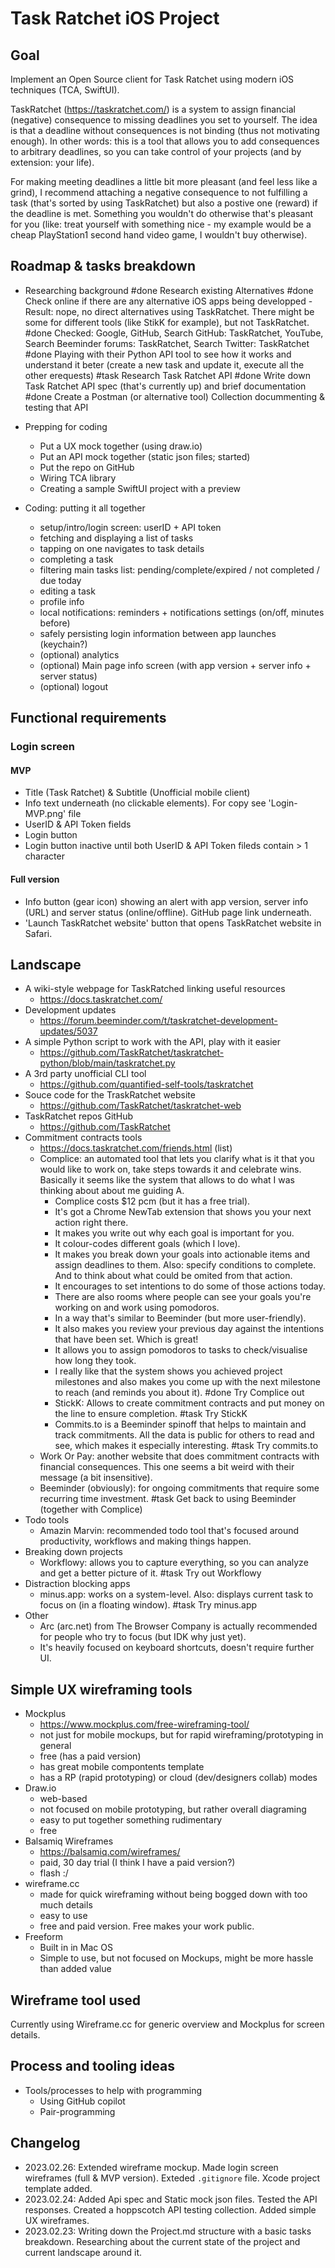 # Task Ratchet iOS Project

## Goal

Implement an Open Source client for Task Ratchet using modern iOS techniques (TCA, SwiftUI).

TaskRatchet (https://taskratchet.com/) is a system to assign financial (negative) consequence to missing deadlines you set to yourself. The idea is that a deadline without consequences is not binding (thus not motivating enough). In other words: this is a tool that allows you to add consequences to arbitrary deadlines, so you can take control of your projects (and by extension: your life). 

For making meeting deadlines a little bit more pleasant (and feel less like a grind), I recommend attaching a negative consequence to not fulfilling a task (that's sorted by using TaskRatchet) but also a postive one (reward) if the deadline is met. Something you wouldn't do otherwise that's pleasant for you (like: treat yourself with something nice - my example would be a cheap PlayStation1 second hand video game, I wouldn't buy otherwise).  

## Roadmap & tasks breakdown

- Researching background 
	#done Research existing Alternatives
		#done Check online if there are any alternative iOS apps being developped
				- Result: nope, no direct alternatives using TaskRatchet. There might be some for different tools (like StikK for example), but not TaskRatchet.
		#done Checked: Google, GitHub, Search GitHub: TaskRatchet, YouTube, Search Beeminder forums: TaskRatchet, Search Twitter: TaskRatchet
	#done Playing with their Python API tool to see how it works and understand it beter (create a new task and update it, execute all the other erequests)
	#task Research Task Ratchet API
		#done Write down Task Ratchet API spec (that's currently up) and brief documentation
		#done Create a Postman (or alternative tool) Collection docummenting & testing that API

- Prepping for coding
	- Put a UX mock together (using draw.io)
	- Put an API mock together (static json files; started)
	- Put the repo on GitHub
	- Wiring TCA library
	- Creating a sample SwiftUI project with a preview

- Coding: putting it all together
	- setup/intro/login screen: userID + API token
	- fetching and displaying a list of tasks
	- tapping on one navigates to task details
	- completing a task
	- filtering main tasks list: pending/complete/expired / not completed / due today 
	- editing a task
	- profile info
	- local notifications: reminders + notifications settings (on/off, minutes before)
	- safely persisting login information between app launches (keychain?)
	- (optional) analytics
	- (optional) Main page info screen (with app version + server info + server status)
	- (optional) logout

## Functional requirements

### Login screen

#### MVP
- Title (Task Ratchet) & Subtitle (Unofficial mobile client)
- Info text underneath (no clickable elements). For copy see 'Login-MVP.png' file
- UserID & API Token fields
- Login button  
- Login button inactive until both UserID & API Token fileds contain > 1 character

#### Full version
- Info button (gear icon) showing an alert with app version, server info (URL) and server status (online/offline). GitHub page link underneath.
- 'Launch TaskRatchet website' button that opens TaskRatchet website in Safari.

## Landscape
- A wiki-style webpage for TaskRatched linking useful resources
	- https://docs.taskratchet.com/
- Development updates
	- https://forum.beeminder.com/t/taskratchet-development-updates/5037
- A simple Python script to work with the API, play with it easier
	- https://github.com/TaskRatchet/taskratchet-python/blob/main/taskratchet.py
- A 3rd party unofficial CLI tool 
	- https://github.com/quantified-self-tools/taskratchet
- Souce code for the TraskRatchet website
	- https://github.com/TaskRatchet/taskratchet-web
- TaskRatchet repos GitHub
	- https://github.com/TaskRatchet
 - Commitment contracts tools 
	 - https://docs.taskratchet.com/friends.html (list)
	 - Complice: an automated tool that lets you clarify what is it that you would like to work on, take steps towards it and celebrate wins. Basically it seems like the system that allows to do what I was thinking about about me guiding A.
		 - Complice costs $12 pcm (but it has a free trial).
		 - It's got a Chrome NewTab extension that shows you your next action right there.
		 - It makes you write out why each goal is important for you. 
		 - It colour-codes different goals (which I love).
		 - It makes you break down your goals into actionable items and assign deadlines to them. Also: specify conditions to complete. And to think about what could be omited from that action.
		- It encourages to set intentions to do some of those actions today.
		- There are also rooms where people can see your goals you're working on and work using pomodoros.
		- In a way that's similar to Beeminder (but more user-friendly).
		- It also makes you review your previous day against the intentions that have been set. Which is great!
		- It allows you to assign pomodoros to tasks to check/visualise how long they took.
		- I really like that the system shows you achieved project milestones and also makes you come up with the next milestone to reach (and reminds you about it).
	  #done Try Complice out
	   - StickK: Allows to create commitment contracts and put money on the line to ensure completion. 
		#task Try StickK
	   - Commits.to is a Beeminder spinoff that helps to maintain and track commitments. All the data is public for others to read and see, which makes it especially interesting.
		#task Try commits.to
	- Work Or Pay: another website that does commitment contracts with financial consequences. This one seems a bit weird with their message (a bit insensitive).
	 - Beeminder (obviously): for ongoing commitments that require some recurring time investment.
		#task Get back to using Beeminder (together with Complice)
- Todo tools
	- Amazin Marvin: recommended todo tool that's focused around productivity, workflows and making things happen.
 - Breaking down projects
	 - Workflowy: allows you to capture everything, so you can analyze and get a better picture of it.
	 #task Try out Workflowy
- Distraction blocking apps
	- minus.app: works on a system-level. Also: displays current task to focus on (in a floating window).
	#task Try minus.app 
- Other
	- Arc (arc.net) from The Browser Company is actually recommended for people who try to focus (but IDK why just yet).
	 - It's heavily focused on keyboard shortcuts, doesn't require further UI.

## Simple UX wireframing tools
- Mockplus 
	- https://www.mockplus.com/free-wireframing-tool/
	- not just for mobile mockups, but for rapid wireframing/prototyping in general
	- free (has a paid version)
	- has great mobile compontents template
	- has a RP (rapid prototyping) or cloud (dev/designers collab) modes 
- Draw.io
	- web-based
	- not focused on mobile prototyping, but rather overall diagraming
	- easy to put together something rudimentary
	- free
- Balsamiq Wireframes
	- https://balsamiq.com/wireframes/
	- paid, 30 day trial (I think I have a paid version?)
	- flash :/
- wireframe.cc
	- made for quick wireframing without being bogged down with too much details
	- easy to use
	- free and paid version. Free makes your work public.
- Freeform
	- Built in in Mac OS 
	- Simple to use, but not focused on Mockups, might be more hassle than added value

## Wireframe tool used
Currently using Wireframe.cc for generic overview and Mockplus for screen details.

## Process and tooling ideas
- Tools/processes to help with programming
	- Using GitHub copilot
	- Pair-programming 

## Changelog 
- 2023.02.26: Extended wireframe mockup. Made login screen wireframes (full & MVP version). Exteded `.gitignore` file. Xcode project template added.
- 2023.02.24: Added Api spec and Static mock json files. Tested the API responses. Created a hoppscotch API testing collection. Added simple UX wireframes.
- 2023.02.23: Writing down the Project.md structure with a basic tasks breakdown. Researching about the current state of the project and current landscape around it.
